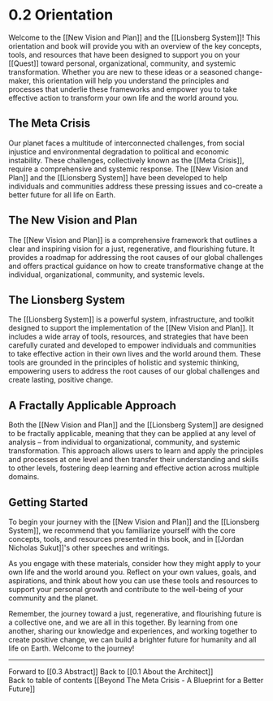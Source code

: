 # 0.2 Orientation

Welcome to the [[New Vision and Plan]] and the [[Lionsberg System]]! This orientation and book will provide you with an overview of the key concepts, tools, and resources that have been designed to support you on your [[Quest]] toward personal, organizational, community, and systemic transformation. Whether you are new to these ideas or a seasoned change-maker, this orientation will help you understand the principles and processes that underlie these frameworks and empower you to take effective action to transform your own life and the world around you.

## The Meta Crisis

Our planet faces a multitude of interconnected challenges, from social injustice and environmental degradation to political and economic instability. These challenges, collectively known as the [[Meta Crisis]], require a comprehensive and systemic response. The [[New Vision and Plan]] and the [[Lionsberg System]] have been developed to help individuals and communities address these pressing issues and co-create a better future for all life on Earth.

## The New Vision and Plan

The [[New Vision and Plan]] is a comprehensive framework that outlines a clear and inspiring vision for a just, regenerative, and flourishing future. It provides a roadmap for addressing the root causes of our global challenges and offers practical guidance on how to create transformative change at the individual, organizational, community, and systemic levels.

## The Lionsberg System

The [[Lionsberg System]] is a powerful system, infrastructure, and toolkit designed to support the implementation of the [[New Vision and Plan]]. It includes a wide array of tools, resources, and strategies that have been carefully curated and developed to empower individuals and communities to take effective action in their own lives and the world around them. These tools are grounded in the principles of holistic and systemic thinking, empowering users to address the root causes of our global challenges and create lasting, positive change.

## A Fractally Applicable Approach

Both the [[New Vision and Plan]] and the [[Lionsberg System]] are designed to be fractally applicable, meaning that they can be applied at any level of analysis – from individual to organizational, community, and systemic transformation. This approach allows users to learn and apply the principles and processes at one level and then transfer their understanding and skills to other levels, fostering deep learning and effective action across multiple domains.

## Getting Started

To begin your journey with the [[New Vision and Plan]] and the [[Lionsberg System]], we recommend that you familiarize yourself with the core concepts, tools, and resources presented in this book, and in [[Jordan Nicholas Sukut]]'s other speeches and writings. 

As you engage with these materials, consider how they might apply to your own life and the world around you. Reflect on your own values, goals, and aspirations, and think about how you can use these tools and resources to support your personal growth and contribute to the well-being of your community and the planet.

Remember, the journey toward a just, regenerative, and flourishing future is a collective one, and we are all in this together. By learning from one another, sharing our knowledge and experiences, and working together to create positive change, we can build a brighter future for humanity and all life on Earth. Welcome to the journey!

___

Forward to [[0.3 Abstract]] 
Back to [[0.1 About the Architect]]  
Back to table of contents [[Beyond The Meta Crisis - A Blueprint for a Better Future]]   

